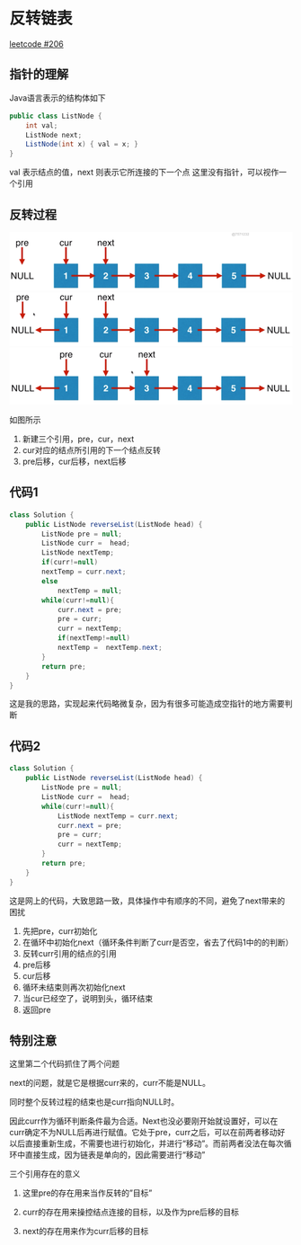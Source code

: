 # 反转链表
[leetcode #206](https://leetcode-cn.com/problems/reverse-linked-list)

## 指针的理解
Java语言表示的结构体如下
```Java
public class ListNode {
    int val;
    ListNode next;
    ListNode(int x) { val = x; }
}
```
val 表示结点的值，next 则表示它所连接的下一个点
这里没有指针，可以视作一个引用

## 反转过程
![1](Pics/Picture1.png)
![2](Pics/Picture2.png)
![3](Pics/Picture3.png)

如图所示
1. 新建三个引用，pre，cur，next
2. cur对应的结点所引用的下一个结点反转
3. pre后移，cur后移，next后移

## 代码1
```Java
class Solution {
    public ListNode reverseList(ListNode head) {
        ListNode pre = null;
        ListNode curr =  head;
        ListNode nextTemp;
        if(curr!=null)
        nextTemp = curr.next;
        else
            nextTemp = null;
        while(curr!=null){
            curr.next = pre;
            pre = curr;
            curr = nextTemp;
            if(nextTemp!=null)
            nextTemp =  nextTemp.next;
        }
        return pre;
    }
}
```

这是我的思路，实现起来代码略微复杂，因为有很多可能造成空指针的地方需要判断

## 代码2
```java
class Solution {
    public ListNode reverseList(ListNode head) {
        ListNode pre = null;
        ListNode curr =  head;
        while(curr!=null){
            ListNode nextTemp = curr.next;
            curr.next = pre;
            pre = curr;
            curr = nextTemp;            
        }
        return pre;
    }
}
```
这是网上的代码，大致思路一致，具体操作中有顺序的不同，避免了next带来的困扰
1. 先把pre，curr初始化
2. 在循环中初始化next（循环条件判断了curr是否空，省去了代码1中的的判断）
3. 反转curr引用的结点的引用
4. pre后移
5. cur后移
6. 循环未结束则再次初始化next
6. 当cur已经空了，说明到头，循环结束
7. 返回pre

## 特别注意

这里第二个代码抓住了两个问题

next的问题，就是它是根据curr来的，curr不能是NULL。

同时整个反转过程的结束也是curr指向NULL时。

因此curr作为循环判断条件最为合适。Next也没必要刚开始就设置好，可以在curr确定不为NULL后再进行赋值。它处于pre，curr之后，可以在前两者移动好以后直接重新生成，不需要也进行初始化，并进行“移动”。而前两者没法在每次循环中直接生成，因为链表是单向的，因此需要进行“移动”

三个引用存在的意义

1. 这里pre的存在用来当作反转的”目标”

2. curr的存在用来操控结点连接的目标，以及作为pre后移的目标

3. next的存在用来作为curr后移的目标
